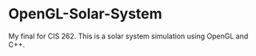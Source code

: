 # OpenGL-Solar-System
My final for CIS 262. This is a solar system simulation using OpenGL and C++. 
